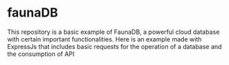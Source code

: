 # faunaDB

This repository is a basic example of FaunaDB, a powerful cloud database with certain important functionalities.
Here is an example made with ExpressJs that includes basic requests for the operation of a database and the consumption of API
